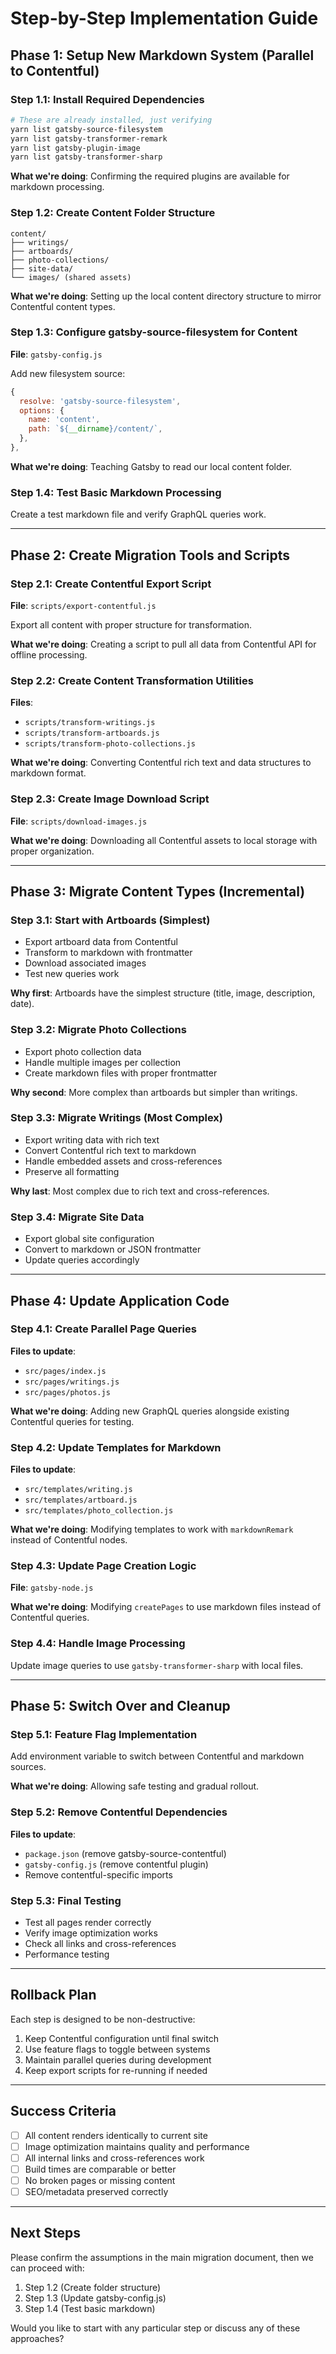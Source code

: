 # Step-by-Step Implementation Guide

## Phase 1: Setup New Markdown System (Parallel to Contentful)

### Step 1.1: Install Required Dependencies
```bash
# These are already installed, just verifying
yarn list gatsby-source-filesystem
yarn list gatsby-transformer-remark
yarn list gatsby-plugin-image
yarn list gatsby-transformer-sharp
```

**What we're doing**: Confirming the required plugins are available for markdown processing.

### Step 1.2: Create Content Folder Structure
```
content/
├── writings/
├── artboards/ 
├── photo-collections/
├── site-data/
└── images/ (shared assets)
```

**What we're doing**: Setting up the local content directory structure to mirror Contentful content types.

### Step 1.3: Configure gatsby-source-filesystem for Content
**File**: `gatsby-config.js`

Add new filesystem source:
```javascript
{
  resolve: 'gatsby-source-filesystem',
  options: {
    name: 'content',
    path: `${__dirname}/content/`,
  },
},
```

**What we're doing**: Teaching Gatsby to read our local content folder.

### Step 1.4: Test Basic Markdown Processing
Create a test markdown file and verify GraphQL queries work.

---

## Phase 2: Create Migration Tools and Scripts

### Step 2.1: Create Contentful Export Script
**File**: `scripts/export-contentful.js`

Export all content with proper structure for transformation.

**What we're doing**: Creating a script to pull all data from Contentful API for offline processing.

### Step 2.2: Create Content Transformation Utilities
**Files**: 
- `scripts/transform-writings.js`
- `scripts/transform-artboards.js` 
- `scripts/transform-photo-collections.js`

**What we're doing**: Converting Contentful rich text and data structures to markdown format.

### Step 2.3: Create Image Download Script
**File**: `scripts/download-images.js`

**What we're doing**: Downloading all Contentful assets to local storage with proper organization.

---

## Phase 3: Migrate Content Types (Incremental)

### Step 3.1: Start with Artboards (Simplest)
- Export artboard data from Contentful
- Transform to markdown with frontmatter
- Download associated images
- Test new queries work

**Why first**: Artboards have the simplest structure (title, image, description, date).

### Step 3.2: Migrate Photo Collections
- Export photo collection data
- Handle multiple images per collection
- Create markdown files with proper frontmatter

**Why second**: More complex than artboards but simpler than writings.

### Step 3.3: Migrate Writings (Most Complex)
- Export writing data with rich text
- Convert Contentful rich text to markdown
- Handle embedded assets and cross-references
- Preserve all formatting

**Why last**: Most complex due to rich text and cross-references.

### Step 3.4: Migrate Site Data
- Export global site configuration
- Convert to markdown or JSON frontmatter
- Update queries accordingly

---

## Phase 4: Update Application Code

### Step 4.1: Create Parallel Page Queries
**Files to update**:
- `src/pages/index.js`
- `src/pages/writings.js`
- `src/pages/photos.js`

**What we're doing**: Adding new GraphQL queries alongside existing Contentful queries for testing.

### Step 4.2: Update Templates for Markdown
**Files to update**:
- `src/templates/writing.js`
- `src/templates/artboard.js`
- `src/templates/photo_collection.js`

**What we're doing**: Modifying templates to work with `markdownRemark` instead of Contentful nodes.

### Step 4.3: Update Page Creation Logic
**File**: `gatsby-node.js`

**What we're doing**: Modifying `createPages` to use markdown files instead of Contentful queries.

### Step 4.4: Handle Image Processing
Update image queries to use `gatsby-transformer-sharp` with local files.

---

## Phase 5: Switch Over and Cleanup

### Step 5.1: Feature Flag Implementation
Add environment variable to switch between Contentful and markdown sources.

**What we're doing**: Allowing safe testing and gradual rollout.

### Step 5.2: Remove Contentful Dependencies
**Files to update**:
- `package.json` (remove gatsby-source-contentful)
- `gatsby-config.js` (remove contentful plugin)
- Remove contentful-specific imports

### Step 5.3: Final Testing
- Test all pages render correctly
- Verify image optimization works
- Check all links and cross-references
- Performance testing

---

## Rollback Plan

Each step is designed to be non-destructive:
1. Keep Contentful configuration until final switch
2. Use feature flags to toggle between systems
3. Maintain parallel queries during development
4. Keep export scripts for re-running if needed

---

## Success Criteria

- [ ] All content renders identically to current site
- [ ] Image optimization maintains quality and performance  
- [ ] All internal links and cross-references work
- [ ] Build times are comparable or better
- [ ] No broken pages or missing content
- [ ] SEO/metadata preserved correctly

---

## Next Steps

Please confirm the assumptions in the main migration document, then we can proceed with:
1. Step 1.2 (Create folder structure)
2. Step 1.3 (Update gatsby-config.js) 
3. Step 1.4 (Test basic markdown)

Would you like to start with any particular step or discuss any of these approaches?
